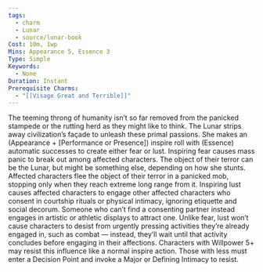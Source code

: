 ```yaml
---
tags:
  - charm
  - Lunar
  - source/lunar-book
Cost: 10m, 1wp
Mins: Appearance 5, Essence 3
Type: Simple
Keywords:
  - None
Duration: Instant
Prerequisite Charms:
  - "[[Visage Great and Terrible]]"
---
```

The teeming throng of humanity isn’t so far removed from the panicked stampede or the rutting herd as they might like to think. The Lunar strips away civilization’s façade to unleash these primal passions. She makes an (Appearance + [Performance or Presence]) inspire roll with (Essence) automatic successes to create either fear or lust. Inspiring fear causes mass panic to break out among affected characters. The object of their terror can be the Lunar, but might be something else, depending on how she stunts. Affected characters flee the object of their terror in a panicked mob, stopping only when they reach extreme long range from it. Inspiring lust causes affected characters to engage other affected characters who consent in courtship rituals or physical intimacy, ignoring etiquette and social decorum. Someone who can’t find a consenting partner instead engages in artistic or athletic displays to attract one. Unlike fear, lust won’t cause characters to desist from urgently pressing activities they’re already engaged in, such as combat — instead, they’ll wait until that activity concludes before engaging in their affections. Characters with Willpower 5+ may resist this influence like a normal inspire action. Those with less must enter a Decision Point and invoke a Major or Defining Intimacy to resist.
